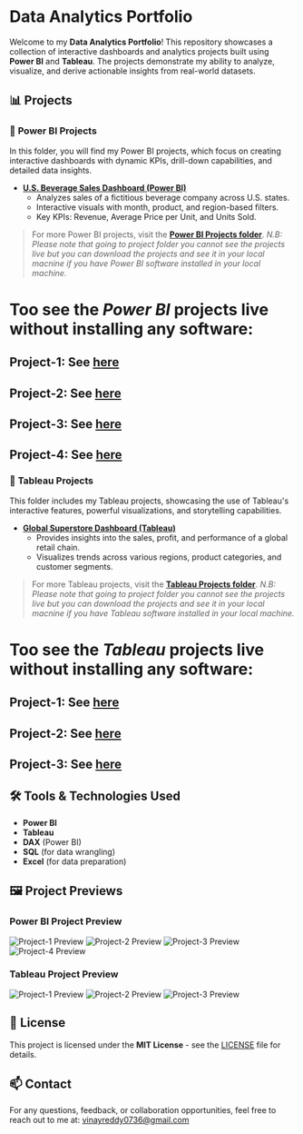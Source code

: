 # Data Analytics Portfolio

Welcome to my **Data Analytics Portfolio**! This repository showcases a collection of interactive dashboards and analytics projects built using **Power BI** and **Tableau**. The projects demonstrate my ability to analyze, visualize, and derive actionable insights from real-world datasets.

## 📊 Projects

### 🔹 **Power BI Projects**
In this folder, you will find my Power BI projects, which focus on creating interactive dashboards with dynamic KPIs, drill-down capabilities, and detailed data insights.

- **[U.S. Beverage Sales Dashboard (Power BI)](PowerBi_Projects/US_Beverage_Sales_Dashboard)**
  - Analyzes sales of a fictitious beverage company across U.S. states.
  - Interactive visuals with month, product, and region-based filters.
  - Key KPIs: Revenue, Average Price per Unit, and Units Sold.

> For more Power BI projects, visit the **[Power BI Projects folder](https://github.com/TRVINAY56/Data-analytics-Project/tree/main/Tableau_Projects)**.
*N.B: Please note that going to project folder you cannot see the projects live but you can download the projects and see it in your local macnine if you have Power BI software installed in your local machine.*
# Too see the *Power BI* projects live without installing any software:
## Project-1: See [here](https://app.powerbi.com/view?r=eyJrIjoiOTRmMjhhMTgtYjFmMy00YzFhLWEyY2UtNTgzN2U1NjZjZDM0IiwidCI6IjE3NDQyNjE5LTRmODAtNGM3Yy1hNzY2LWNlZmRiNzBhNTU3MSIsImMiOjEwfQ%3D%3D)
## Project-2: See [here]( https://app.powerbi.com/view?r=eyJrIjoiYjBiYjhlZmItYWM3My00MjUzLTg2ZjEtMDJkODRkMTc4N2M3IiwidCI6IjE3NDQyNjE5LTRmODAtNGM3Yy1hNzY2LWNlZmRiNzBhNTU3MSIsImMiOjEwfQ%3D%3D)
## Project-3: See [here](https://app.powerbi.com/view?r=eyJrIjoiOTczYTcwMDUtNjY4Mi00N2E1LWIyY2QtZTE3NDBhY2QyMjY5IiwidCI6IjE3NDQyNjE5LTRmODAtNGM3Yy1hNzY2LWNlZmRiNzBhNTU3MSIsImMiOjEwfQ%3D%3D&embedImagePlaceholder=true)
## Project-4: See [here](https://app.powerbi.com/view?r=eyJrIjoiZWUyNjk1NzctMGNlNS00MmIyLTlmYzUtOWZlNmI4YzlkNDM2IiwidCI6IjE3NDQyNjE5LTRmODAtNGM3Yy1hNzY2LWNlZmRiNzBhNTU3MSIsImMiOjEwfQ%3D%3D)

### 🔹 **Tableau Projects**
This folder includes my Tableau projects, showcasing the use of Tableau's interactive features, powerful visualizations, and storytelling capabilities.

- **[Global Superstore Dashboard (Tableau)]([Tableau_Projects/Global_Superstore_Dashboard])**
  - Provides insights into the sales, profit, and performance of a global retail chain.
  - Visualizes trends across various regions, product categories, and customer segments.

> For more Tableau projects, visit the **[Tableau Projects folder](https://github.com/TRVINAY56/Data-analytics-Project/tree/main/Tableau_Projects)**.
*N.B: Please note that going to project folder you cannot see the projects live but you can download the projects and see it in your local macnine if you have Tableau software installed in your local machine.*
# Too see the *Tableau* projects live without installing any software:
## Project-1: See [here](https://public.tableau.com/app/profile/md.keum.uddin.pathan/viz/Tableau_Project-01/Dashboard1)
## Project-2: See [here](https://public.tableau.com/app/profile/md.keum.uddin.pathan/viz/Tableau_Project-02Actions_Filter/Dashboard1#1)
## Project-3: See [here](https://public.tableau.com/app/profile/md.keum.uddin.pathan/viz/Project-03_World_Population_Analysis_2025/Dashboard1)

## 🛠 Tools & Technologies Used
- **Power BI**
- **Tableau**
- **DAX** (Power BI)
- **SQL** (for data wrangling)
- **Excel** (for data preparation)

## 🖼️ Project Previews
### Power BI Project Preview
![Project-1 Preview](https://github.com/TRVINAY56/Data-analytics-Project/blob/main/Power_BI_Projects/1_Global_Chocolate_Factory_Sales_Dashboard/assets/PowerBi_Project-01.PNG)
![Project-2 Preview](https://github.com/TRVINAY56/Data-analytics-Project/blob/main/Power_BI_Projects/2_US_Fictitious_Beverage_Brand_Inreractive_Sales_Dashboard_with_KPI/assets/powerBi_Project-02.PNG)
![Project-3 Preview](https://github.com/TRVINAY56/Data-analytics-Project/blob/main/Power_BI_Projects/3_Chocolate_Factory_Data_Analysis_Dashboard/assets/PowerBi_Project-03.PNG)
![Project-4 Preview](https://github.com/TRVINAY56/Data-analytics-Project/blob/main/Power_BI_Projects/4_2025_Estimated_Population_by_Country_Dashboard/assets/PowerBi_Project-04.PNG)

### Tableau Project Preview
![Project-1 Preview](https://github.com/TRVINAY56/Data-analytics-Project/blob/main/Tableau_Projects/1_Sample_Superstore_US_Data_Analysis_Dashboard/assets/Tableau_Project-01_Dashboard.PNG)
![Project-2 Preview](https://github.com/TRVINAY56/Data-analytics-Project/blob/main/Tableau_Projects/2_Sample_Superstore_US_Data_Analysis_with_Dashboard_and_Story/assets/Tableau_Project-02_Dashboard.PNG)
![Project-3 Preview](https://github.com/TRVINAY56/Data-analytics-Project/blob/main/Tableau_Projects/3_WorldPopulationAnalysis_by_Country2025_DemographicsDashboard/assets/Tableau_Project-03_Dashboard.PNG)

## 📜 License
This project is licensed under the **MIT License** - see the [LICENSE](LICENSE) file for details.

## 📫 Contact
For any questions, feedback, or collaboration opportunities, feel free to reach out to me at: vinayreddy0736@gmail.com
